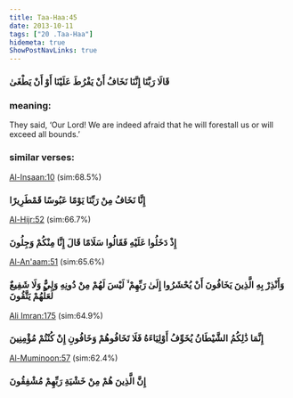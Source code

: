 ```yaml
---
title: Taa-Haa:45
date: 2013-10-11
tags: ["20 .Taa-Haa"]
hidemeta: true 
ShowPostNavLinks: true 
---
```

### قَالَا رَبَّنَا إِنَّنَا نَخَافُ أَنْ يَفْرُطَ عَلَيْنَا أَوْ أَنْ يَطْغَىٰ
### meaning: 
They said, ‘Our Lord! We are indeed afraid that he will forestall us or will exceed all bounds.’
### similar verses: 

[Al-Insaan:10](/76/10) (sim:68.5%)

### إِنَّا نَخَافُ مِنْ رَبِّنَا يَوْمًا عَبُوسًا قَمْطَرِيرًا

[Al-Hijr:52](/15/52) (sim:66.7%)

### إِذْ دَخَلُوا عَلَيْهِ فَقَالُوا سَلَامًا قَالَ إِنَّا مِنْكُمْ وَجِلُونَ

[Al-An'aam:51](/6/51) (sim:65.6%)

### وَأَنْذِرْ بِهِ الَّذِينَ يَخَافُونَ أَنْ يُحْشَرُوا إِلَىٰ رَبِّهِمْ ۙ لَيْسَ لَهُمْ مِنْ دُونِهِ وَلِيٌّ وَلَا شَفِيعٌ لَعَلَّهُمْ يَتَّقُونَ

[Ali Imran:175](/3/175) (sim:64.9%)

### إِنَّمَا ذَٰلِكُمُ الشَّيْطَانُ يُخَوِّفُ أَوْلِيَاءَهُ فَلَا تَخَافُوهُمْ وَخَافُونِ إِنْ كُنْتُمْ مُؤْمِنِينَ

[Al-Muminoon:57](/23/57) (sim:62.4%)

### إِنَّ الَّذِينَ هُمْ مِنْ خَشْيَةِ رَبِّهِمْ مُشْفِقُونَ
